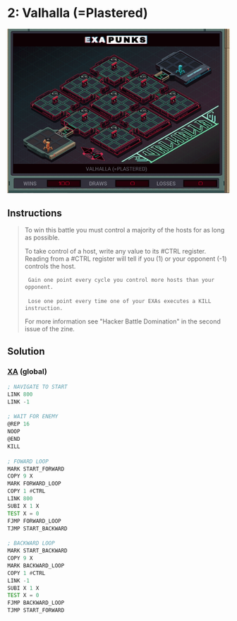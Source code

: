 # 2: Valhalla (=Plastered)

<div align="center"><img src="EXAPUNKS - Valhalla (=plastered, 2022-12-11-21-27-01).gif" /></div>

## Instructions
> To win this battle you must control a majority of the hosts for as long as possible. 
> 
> To take control of a host, write any value to its #CTRL register. Reading from a #CTRL register will tell if you (1) or your opponent (-1) controls the host.
> 
>      Gain one point every cycle you control more hosts than your opponent.
> 
>      Lose one point every time one of your EXAs executes a KILL instruction.
> 
> For more information see "Hacker Battle Domination" in the second issue of the zine.

## Solution

### [XA](XA.exa) (global)
```asm
; NAVIGATE TO START
LINK 800
LINK -1

; WAIT FOR ENEMY
@REP 16
NOOP
@END
KILL

; FOWARD LOOP
MARK START_FORWARD
COPY 9 X
MARK FORWARD_LOOP
COPY 1 #CTRL
LINK 800
SUBI X 1 X
TEST X = 0
FJMP FORWARD_LOOP
TJMP START_BACKWARD

; BACKWARD LOOP
MARK START_BACKWARD
COPY 9 X
MARK BACKWARD_LOOP
COPY 1 #CTRL
LINK -1
SUBI X 1 X
TEST X = 0
FJMP BACKWARD_LOOP
TJMP START_FORWARD


```

